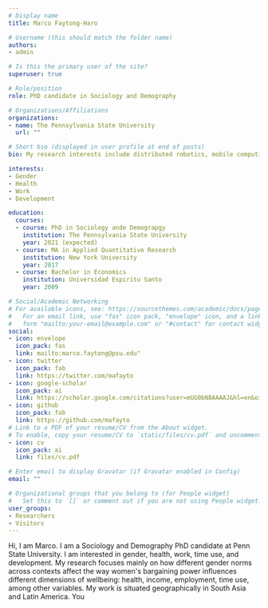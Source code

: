 ```yaml
---
# Display name
title: Marco Faytong-Haro

# Username (this should match the folder name)
authors:
- admin

# Is this the primary user of the site?
superuser: true

# Role/position
role: PhD candidate in Sociology and Demography

# Organizations/Affiliations
organizations:
- name: The Pennsylvania State University
  url: ""

# Short bio (displayed in user profile at end of posts)
bio: My research interests include distributed robotics, mobile computing and programmable matter.

interests:
- Gender
- Health
- Work
- Development

education:
  courses:
  - course: PhD in Sociology ande Demograpgy
    institution: The Pennsylvania State University
    year: 2021 (expected)
  - course: MA in Applied Quantitative Research
    institution: New York University
    year: 2017
  - course: Bachelor in Economics
    institution: Universidad Espiritu Santo
    year: 2009

# Social/Academic Networking
# For available icons, see: https://sourcethemes.com/academic/docs/page-builder/#icons
#   For an email link, use "fas" icon pack, "envelope" icon, and a link in the
#   form "mailto:your-email@example.com" or "#contact" for contact widget.
social:
- icon: envelope
  icon_pack: fas
  link: mailto:marco.faytong@psu.edu"
- icon: twitter
  icon_pack: fab
  link: https://twitter.com/mafayto
- icon: google-scholar
  icon_pack: ai
  link: https://scholar.google.com/citations?user=mUG0bN8AAAAJ&hl=en&oi=ao
- icon: github
  icon_pack: fab
  link: https://github.com/mafayto
# Link to a PDF of your resume/CV from the About widget.
# To enable, copy your resume/CV to `static/files/cv.pdf` and uncomment the lines below.
- icon: cv
  icon_pack: ai
  link: files/cv.pdf

# Enter email to display Gravatar (if Gravatar enabled in Config)
email: ""

# Organizational groups that you belong to (for People widget)
#   Set this to `[]` or comment out if you are not using People widget.
user_groups:
- Researchers
- Visitors
---
```


Hi, I am Marco. I am a Sociology and Demography PhD candidate at Penn State University.  I am interested in gender, health, work, time use, and development. My research focuses mainly on how different gender norms across contexts affect the way women's bargaining power influences different dimensions of wellbeing: health, income, employment, time use, among other variables. My work is situated geographically in South Asia and Latin America. You 
